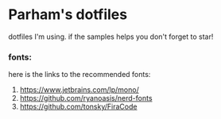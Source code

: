 # Parham's dotfiles
dotfiles I'm using. if the samples helps you  don't forget to star!


### fonts:
here is the links to the recommended fonts:
1. https://www.jetbrains.com/lp/mono/
2. https://github.com/ryanoasis/nerd-fonts
3. https://github.com/tonsky/FiraCode
